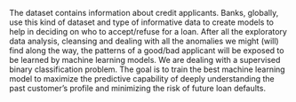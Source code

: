 The dataset contains information about credit applicants. Banks, globally, use
this kind of dataset and type of informative data to create models to help in
deciding on who to accept/refuse for a loan.
After all the exploratory data analysis, cleansing and dealing with all the
anomalies we might (will) find along the way, the patterns of a good/bad
applicant will be exposed to be learned by machine learning models.
We are dealing with a supervised binary classification problem. The goal is to
train the best machine learning model to maximize the predictive capability of
deeply understanding the past customer’s profile and minimizing the risk of
future loan defaults.
